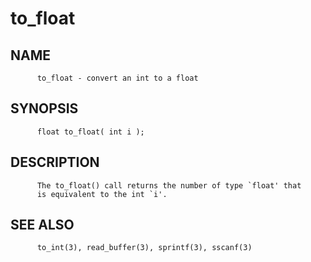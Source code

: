 # to_float
## NAME
          to_float - convert an int to a float

## SYNOPSIS
          float to_float( int i );

## DESCRIPTION
          The to_float() call returns the number of type `float' that
          is equivalent to the int `i'.

## SEE ALSO
          to_int(3), read_buffer(3), sprintf(3), sscanf(3)

